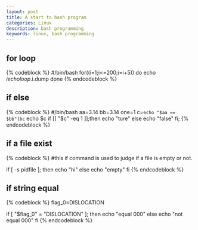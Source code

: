 ```yaml
---
layout: post
title: A start to bash program
categories: Linux
description: bash programming
keywords: linux, bash programming
---
```


## for loop
{% codeblock %}
#/bin/bash
for((i=1;i<=200;i=i+5))
do
echo $i
echo loop.$i.dump
done
{% endcodeblock %}

## if else
{% codeblock %}
#/bin/bash
aa=3.14
bb=3.14
one=1
c=`echo "$aa == $bb"|bc`
echo $c
if [[ "$c" -eq 1 ]];then
   echo "ture"
else 
   echo "false"
fi;
{% endcodeblock %}

## if a file exist
{% codeblock %}
#this if command is used to judge if a file is empty or not.

if [ -s pidfile ]; then
        echo "hi"
else
        echo "empty"
fi
{% endcodeblock %}

## if string equal

{% codeblock %}
flag_0=DISLOCATION

if [ "$flag_0" = "DISLOCATION" ]; then
echo "equal 000"
else
echo "not equal 000"
fi
{% endcodeblock %}